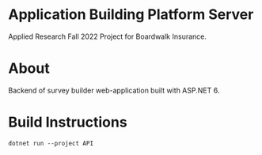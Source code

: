# Application Building Platform Server
Applied Research Fall 2022 Project for Boardwalk Insurance.

# About
Backend of survey builder web-application built with ASP.NET 6.

# Build Instructions
```
dotnet run --project API
```
